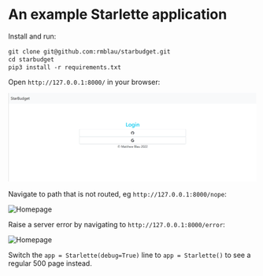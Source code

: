 # An example Starlette application

Install and run:

```shell
git clone git@github.com:rmblau/starbudget.git
cd starbudget
pip3 install -r requirements.txt
```

Open `http://127.0.0.1:8000/` in your browser:

![Homepage](https://github.com/rmblau/starbudget/blob/main/docs/startbudget-login.png)

Navigate to path that is not routed, eg `http://127.0.0.1:8000/nope`:

![Homepage](https://raw.githubusercontent.com/encode/starlette-example/master/docs/404.png)

Raise a server error by navigating to `http://127.0.0.1:8000/error`:

![Homepage](https://raw.githubusercontent.com/encode/starlette-example/master/docs/500.png)

Switch the `app = Starlette(debug=True)` line to `app = Starlette()` to see a regular 500 page instead.
